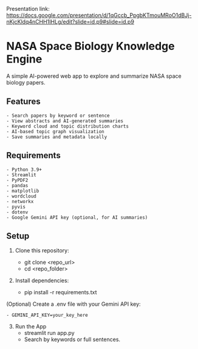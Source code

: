 Presentation link: https://docs.google.com/presentation/d/1qGccb_PpgbKTmouMRoO1dBJj-nKjcKldq4nCHH1IHLg/edit?slide=id.p9#slide=id.p9

# NASA Space Biology Knowledge Engine

A simple AI-powered web app to explore and summarize NASA space biology papers.

## Features
    - Search papers by keyword or sentence
    - View abstracts and AI-generated summaries
    - Keyword cloud and topic distribution charts
    - AI-based topic graph visualization
    - Save summaries and metadata locally

## Requirements
    - Python 3.9+
    - Streamlit
    - PyPDF2
    - pandas
    - matplotlib
    - wordcloud
    - networkx
    - pyvis
    - dotenv
    - Google Gemini API key (optional, for AI summaries)

## Setup
1. Clone this repository:
    - git clone <repo_url>
    - cd <repo_folder>
    
2. Install dependencies:
    - pip install -r requirements.txt

(Optional) Create a .env file with your Gemini API key:

    - GEMINI_API_KEY=your_key_here

3. Run the App
    - streamlit run app.py
    - Search by keywords or full sentences.
